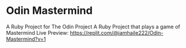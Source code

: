 # Odin Mastermind
A Ruby Project for The Odin Project
A Ruby Project that plays a game of Mastermind
Live Preview: https://replit.com/@iamhaile222/Odin-Mastermind?v=1

